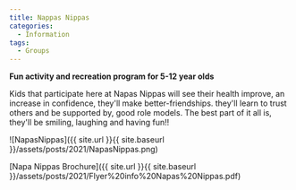 ```yaml
---
title: Nappas Nippas
categories:
  - Information
tags:
  - Groups
---
```


**Fun activity and recreation program for 5-12 year olds**

Kids that participate here at Napas Nippas will see their 
health improve, an increase in confidence, they'll make 
better-friendships. they'll learn to trust others and be 
supported by, good role models. The best part of it all is, 
they'll be smiling, laughing and having fun!!

![NapasNippas]({{ site.url }}{{ site.baseurl }}/assets/posts/2021/NapasNippas.png)

[Napa Nippas Brochure]({{ site.url }}{{ site.baseurl }}/assets/posts/2021/Flyer%20info%20Napas%20Nippas.pdf)